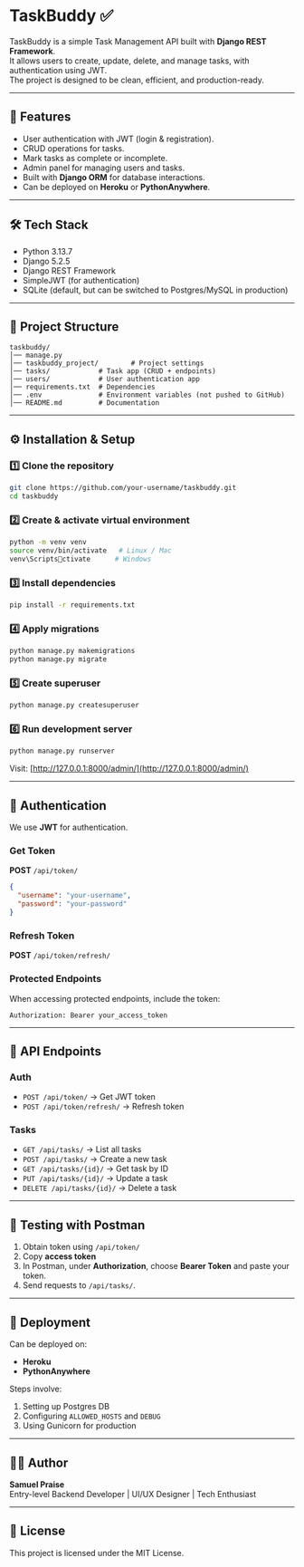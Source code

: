 
# TaskBuddy ✅

TaskBuddy is a simple Task Management API built with **Django REST Framework**.  
It allows users to create, update, delete, and manage tasks, with authentication using JWT.  
The project is designed to be clean, efficient, and production-ready.

---

## 🚀 Features
- User authentication with JWT (login & registration).
- CRUD operations for tasks.
- Mark tasks as complete or incomplete.
- Admin panel for managing users and tasks.
- Built with **Django ORM** for database interactions.
- Can be deployed on **Heroku** or **PythonAnywhere**.

---

## 🛠️ Tech Stack
- Python 3.13.7
- Django 5.2.5
- Django REST Framework
- SimpleJWT (for authentication)
- SQLite (default, but can be switched to Postgres/MySQL in production)

---

## 📂 Project Structure
```
taskbuddy/
│── manage.py
│── taskbuddy_project/        # Project settings
│── tasks/            # Task app (CRUD + endpoints)
│── users/            # User authentication app
│── requirements.txt  # Dependencies
│── .env              # Environment variables (not pushed to GitHub)
│── README.md         # Documentation
```

---

## ⚙️ Installation & Setup

### 1️⃣ Clone the repository
```bash
git clone https://github.com/your-username/taskbuddy.git
cd taskbuddy
```

### 2️⃣ Create & activate virtual environment
```bash
python -m venv venv
source venv/bin/activate   # Linux / Mac
venv\Scriptsctivate      # Windows
```

### 3️⃣ Install dependencies
```bash
pip install -r requirements.txt
```

### 4️⃣ Apply migrations
```bash
python manage.py makemigrations
python manage.py migrate
```

### 5️⃣ Create superuser
```bash
python manage.py createsuperuser
```

### 6️⃣ Run development server
```bash
python manage.py runserver
```

Visit: [http://127.0.0.1:8000/admin/](http://127.0.0.1:8000/admin/)

---

## 🔑 Authentication
We use **JWT** for authentication.

### Get Token
**POST** `/api/token/`
```json
{
  "username": "your-username",
  "password": "your-password"
}
```

### Refresh Token
**POST** `/api/token/refresh/`

### Protected Endpoints
When accessing protected endpoints, include the token:
```
Authorization: Bearer your_access_token
```

---

## 📌 API Endpoints

### Auth
- `POST /api/token/` → Get JWT token
- `POST /api/token/refresh/` → Refresh token

### Tasks
- `GET /api/tasks/` → List all tasks
- `POST /api/tasks/` → Create a new task
- `GET /api/tasks/{id}/` → Get task by ID
- `PUT /api/tasks/{id}/` → Update a task
- `DELETE /api/tasks/{id}/` → Delete a task

---

## 🧪 Testing with Postman
1. Obtain token using `/api/token/`
2. Copy **access token**
3. In Postman, under **Authorization**, choose **Bearer Token** and paste your token.
4. Send requests to `/api/tasks/`.

---

## 🚀 Deployment
Can be deployed on:
- **Heroku**
- **PythonAnywhere**

Steps involve:
1. Setting up Postgres DB
2. Configuring `ALLOWED_HOSTS` and `DEBUG`
3. Using Gunicorn for production

---

## 👨‍💻 Author
**Samuel Praise**  
Entry-level Backend Developer | UI/UX Designer | Tech Enthusiast

---

## 📄 License
This project is licensed under the MIT License.
